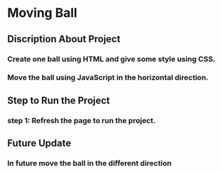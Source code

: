 # Moving Ball
## Discription About Project
### Create one ball using HTML and give some style using CSS.
### Move the ball using JavaScript in the horizontal direction.
## Step to Run the Project
### step 1: Refresh the page to run the project.
## Future Update
### In future move the ball in the different direction
